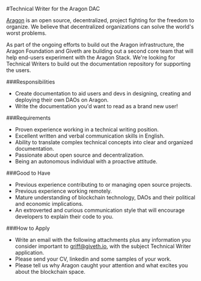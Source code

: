 #Technical Writer for the Aragon DAC

[Aragon](https://aragon.org/) is an open source, decentralized, project fighting for the freedom to organize.  We believe that decentralized organizations can solve the world&#39;s worst problems.

As part of the ongoing efforts to build out the Aragon infrastructure, the Aragon Foundation and Giveth are building out a second core team that will help end-users experiment with the Aragon Stack.  We&#39;re looking for Technical Writers to build out the documentation repository for supporting the users.

###Responsibilities

- Create documentation to aid users and devs in designing, creating and deploying their own DAOs on Aragon.
- Write the documentation you&#39;d want to read as a brand new user!

###Requirements

- Proven experience working in a technical writing position.
- Excellent written and verbal communication skills in English.
- Ability to translate complex technical concepts into clear and organized documentation.
- Passionate about open source and decentralization.
- Being an autonomous individual with a proactive attitude.

###Good to Have

- Previous experience contributing to or managing open source projects.
- Previous experience working remotely.
- Mature understanding of blockchain technology, DAOs and their political and economic implications.
- An extroverted and curious communication style that will encourage developers to explain their code to you.

###How to Apply

- Write an email with the following attachments plus any information you consider important to griff@giveth.io, with the subject Technical Writer application.
- Please send your CV, linkedin and some samples of your work.
- Please tell us why Aragon caught your attention and what excites you about the blockchain space.
